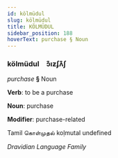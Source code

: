 ```yaml
---
id: kölmüdul
slug: kölmüdul
title: KÖLMÜDUL
sidebar_position: 188
hoverText: purchase § Noun
---
```


### kölmüdul&emsp;<span kind="abugida">ɔ͊ıƶʄʌ͊ʃ</span>

*purchase* **§** Noun

**Verb**: to be a purchase

**Noun**: purchase

**Modifier**: purchase-related

Tamil கொள்முதல் koḷmutal undefined

*Dravidian Language Family*